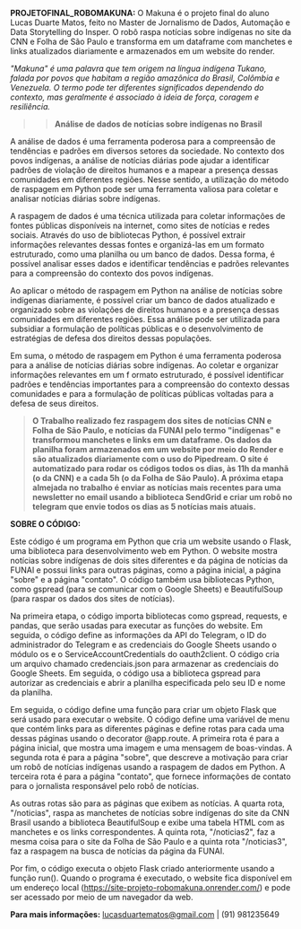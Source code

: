**PROJETOFINAL_ROBOMAKUNA:**
O Makuna é o projeto final do aluno Lucas Duarte Matos, feito no Master de Jornalismo de Dados, Automação e Data Storytelling do Insper. O robô raspa notícias sobre indígenas no site da CNN e Folha de São Paulo e transforma em um dataframe com manchetes e links atualizados diariamente e armazenados em um website do render.

*"Makuna" é uma palavra que tem origem na língua indígena Tukano, falada por povos que habitam a região amazônica do Brasil, Colômbia e Venezuela. O termo pode ter diferentes significados dependendo do contexto, mas geralmente é associado à ideia de força, coragem e resiliência.*


>> **Análise de dados de notícias sobre indígenas no Brasil**

A análise de dados é uma ferramenta poderosa para a compreensão de tendências e padrões em diversos setores da sociedade. 
No contexto dos povos indígenas, a análise de notícias diárias pode ajudar a identificar padrões de violação de direitos humanos e a mapear a presença dessas comunidades 
em diferentes regiões. Nesse sentido, a utilização do método de raspagem em Python pode ser uma ferramenta valiosa para coletar e analisar notícias diárias sobre 
indígenas.

A raspagem de dados é uma técnica utilizada para coletar informações de fontes públicas disponíveis na internet, como sites de notícias e redes sociais. 
Através do uso de bibliotecas Python, é possível extrair informações relevantes dessas fontes e organizá-las em um formato estruturado, como uma planilha ou um banco de 
dados. Dessa forma, é possível analisar esses dados e identificar tendências e padrões relevantes para a compreensão do contexto dos povos indígenas.

Ao aplicar o método de raspagem em Python na análise de notícias sobre indígenas diariamente, é possível criar um banco de dados atualizado e organizado sobre as violações
de direitos humanos e a presença dessas comunidades em diferentes regiões. Essa análise pode ser utilizada para subsidiar a formulação de políticas públicas e o 
desenvolvimento de estratégias de defesa dos direitos dessas populações.

Em suma, o método de raspagem em Python é uma ferramenta poderosa para a análise de notícias diárias sobre indígenas. Ao coletar e organizar informações relevantes em um f
ormato estruturado, é possível identificar padrões e tendências importantes para a compreensão do contexto dessas comunidades e para a formulação de políticas públicas 
voltadas para a defesa de seus direitos.

> **O Trabalho realizado fez raspagem dos sites de notícias CNN e Folha de São Paulo, e notícias da FUNAI pelo termo "indígenas" e transformou manchetes e links em um dataframe.
Os dados da planilha foram armazenados em um website por meio do Render e são atualizados diariamente com o uso do Pipedream. O site é automatizado para rodar os códigos 
todos os dias, às 11h da manhã (o da CNN) e a cada 5h (o da Folha de São Paulo). A próxima etapa almejada no trabalho é enviar as notícias mais recentes para uma newsletter no email usando a biblioteca SendGrid e criar um robô no telegram que envie todos os dias as 5 notícias mais atuais.** 

**SOBRE O CÓDIGO:**

Este código é um programa em Python que cria um website usando o Flask, uma biblioteca para desenvolvimento web em Python. O website mostra notícias sobre indígenas de dois sites diferentes e da página de notícias da FUNAI e possui links para outras páginas, como a página inicial, a página "sobre" e a página "contato". O código também usa bibliotecas Python, como gspread (para se comunicar com o Google Sheets) e BeautifulSoup (para raspar os dados dos sites de notícias).

Na primeira etapa, o código importa bibliotecas como gspread, requests, e pandas, que serão usadas para executar as funções do website. Em seguida, o código define as informações da API do Telegram, o ID do administrador do Telegram e as credenciais do Google Sheets usando o módulo os e o ServiceAccountCredentials do oauth2client. O código cria um arquivo chamado credenciais.json para armazenar as credenciais do Google Sheets. Em seguida, o código usa a biblioteca gspread para autorizar as credenciais e abrir a planilha especificada pelo seu ID e nome da planilha.

Em seguida, o código define uma função para criar um objeto Flask que será usado para executar o website. O código define uma variável de menu que contém links para as diferentes páginas e define rotas para cada uma dessas páginas usando o decorator @app.route. A primeira rota é para a página inicial, que mostra uma imagem e uma mensagem de boas-vindas. A segunda rota é para a página "sobre", que descreve a motivação para criar um robô de notícias indígenas usando a raspagem de dados em Python. A terceira rota é para a página "contato", que fornece informações de contato para o jornalista responsável pelo robô de notícias.

As outras rotas são para as páginas que exibem as notícias. A quarta rota, "/noticias", raspa as manchetes de notícias sobre indígenas do site da CNN Brasil usando a biblioteca BeautifulSoup e exibe uma tabela HTML com as manchetes e os links correspondentes. A quinta rota, "/noticias2", faz a mesma coisa para o site da Folha de São Paulo e a quinta rota "/noticias3", faz a raspagem na busca de notícias da página da FUNAI.

Por fim, o código executa o objeto Flask criado anteriormente usando a função run(). Quando o programa é executado, o website fica disponível em um endereço local (https://site-projeto-robomakuna.onrender.com/) e pode ser acessado por meio de um navegador da web.

**Para mais informações:** 
lucasduartematos@gmail.com | (91) 981235649
